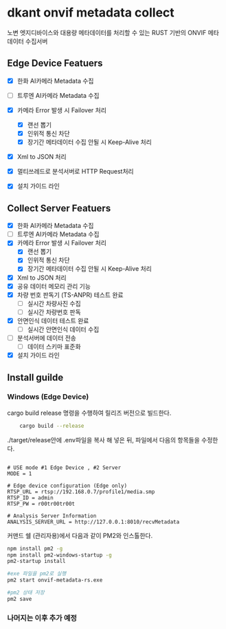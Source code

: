 # dkant onvif metadata collect 
노변 엣지디바이스와 대용량 메타데이터를 처리할 수 있는 RUST 기반의 ONVIF 메타데이터 수집서버

## Edge Device Featuers

*   [x] 한화 AI카메라 Metadata 수집
*   [ ] 트루엔 AI카메라 Metadata 수집
*   [x] 카메라 Error 발생 시 Failover 처리
    *   [x] 랜선 뽑기
    *   [x] 인위적 통신 차단
    *   [x] 장기간 메타데이터 수집 안될 시 Keep-Alive 처리
*   [x] Xml to JSON 처리
*   [x] 멀티쓰레드로 분석서버로 HTTP Request처리 
*   [x] 설치 가이드 라인 


## Collect Server Featuers

*   [x] 한화 AI카메라 Metadata 수집
*   [ ] 트루엔 AI카메라 Metadata 수집
*   [x] 카메라 Error 발생 시 Failover 처리
    *   [x] 랜선 뽑기
    *   [x] 인위적 통신 차단
    *   [x] 장기간 메타데이터 수집 안될 시 Keep-Alive 처리
*   [x] Xml to JSON 처리
*   [x] 공유 데이터 메모리 관리 기능 
*   [x] 차량 번호 판독기 (TS-ANPR) 테스트 완료 
    *   [ ] 실시간 차량사진 수집
    *   [ ] 실시간 차량번호 판독
*   [x] 안면인식 데이터 테스트 완료 
    *   [ ] 실시간 안면인식 데이터 수집 
*   [ ] 분석서버에 데이터 전송 
    *   [ ] 데이터 스키마 표준화 
*   [x] 설치 가이드 라인

## Install guilde
### Windows (Edge Device)
cargo build release 명령을 수행하여 릴리즈 버전으로 빌드한다.

```sh
    cargo build --release
```

./target/release안에 .env파일을 복사 해 넣은 뒤, 파일에서 다음의 항목들을 수정한다.

```env

# USE mode #1 Edge Device , #2 Server
MODE = 1

# Edge device configuration (Edge only)
RTSP_URL = rtsp://192.168.0.7/profile1/media.smp
RTSP_ID = admin
RTSP_PW = r00tr00tr00t

# Analysis Server Information
ANALYSIS_SERVER_URL = http://127.0.0.1:8010/recvMetadata

```
커맨드 쉘 (관리자용)에서 다음과 같이 PM2와  인스톨한다.
```sh
npm install pm2 -g
npm install pm2-windows-startup -g
pm2-startup install

#exe 파일을 pm2로 실행
pm2 start onvif-metadata-rs.exe 

#pm2 상태 저장
pm2 save
```

### 나머지는 이후 추가 예정

